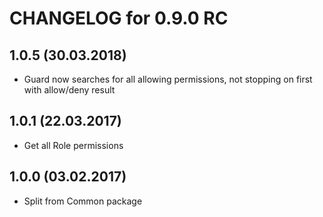 CHANGELOG for 0.9.0 RC
======================
1.0.5 (30.03.2018)
-----
* Guard now searches for all allowing permissions, not stopping on first with allow/deny result

1.0.1 (22.03.2017)
-----
* Get all Role permissions

1.0.0 (03.02.2017)
-----
* Split from Common package
